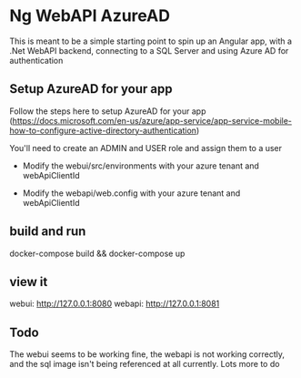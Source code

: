 # Ng WebAPI AzureAD

This is meant to be a simple starting point to spin up an Angular app, with a .Net WebAPI backend, connecting to a SQL Server and using Azure AD for authentication

## Setup AzureAD for your app

Follow the steps here to setup AzureAD for your app (https://docs.microsoft.com/en-us/azure/app-service/app-service-mobile-how-to-configure-active-directory-authentication)

You'll need to create an ADMIN and USER role and assign them to a user

- Modify the webui/src/environments with your azure tenant and webApiClientId

- Modify the webapi/web.config with your azure tenant and webApiClientId

## build and run

docker-compose build && docker-compose up

## view it

webui: http://127.0.0.1:8080
webapi: http://127.0.0.1:8081

## Todo

The webui seems to be working fine, the webapi is not working correctly, and the sql image isn't being referenced at all currently. Lots more to do